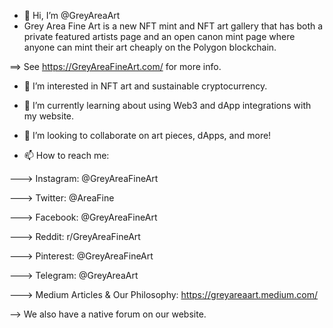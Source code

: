- 👋 Hi, I’m @GreyAreaArt
- Grey Area Fine Art is a new NFT mint and NFT art gallery that has both a private featured artists page and an open canon mint page where anyone can mint their art cheaply on the Polygon blockchain.

 ==> See https://GreyAreaFineArt.com/ for more info.

- 👀 I’m interested in NFT art and sustainable cryptocurrency.
- 🌱 I’m currently learning about using Web3 and dApp integrations with my website.
- 💞️ I’m looking to collaborate on art pieces, dApps, and more!

- 📫 How to reach me:

---> Instagram: @GreyAreaFineArt

---> Twitter: @AreaFine

---> Facebook: @GreyAreaFineArt

---> Reddit: r/GreyAreaFineArt

---> Pinterest: @GreyAreaFineArt

---> Telegram: @GreyAreaArt

---> Medium Articles & Our Philosophy: https://greyareaart.medium.com/
  
  --> We also have a native forum on our website.

<!---
GreyAreaArt/GreyAreaArt is a ✨ special ✨ repository because its `README.md` (this file) appears on your GitHub profile.
You can click the Preview link to take a look at your changes.
--->
